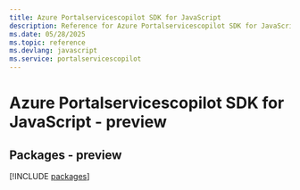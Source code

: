 ```yaml
---
title: Azure Portalservicescopilot SDK for JavaScript
description: Reference for Azure Portalservicescopilot SDK for JavaScript
ms.date: 05/28/2025
ms.topic: reference
ms.devlang: javascript
ms.service: portalservicescopilot
---
```

# Azure Portalservicescopilot SDK for JavaScript - preview
## Packages - preview
[!INCLUDE [packages](portalservicescopilot-index.md)]